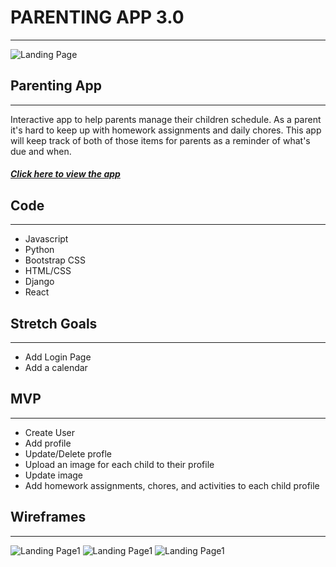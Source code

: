 # PARENTING APP 3.0
******
![Landing Page](/image/WireFrame4.jpg)

## Parenting App
********************
Interactive app to help parents manage their children schedule. As a parent it's hard to keep up with homework assignments and daily chores. This app will keep track of both of those items for parents as a reminder of what's due and when. 

##### [Click here to view the app](https://parenting-v3-frontend.herokuapp.com)

## Code 
*************
- Javascript 
- Python
- Bootstrap CSS
- HTML/CSS
- Django
- React


## Stretch Goals 
****************
- Add Login Page 
- Add a calendar 

## MVP
********
- Create User
- Add profile
- Update/Delete profle
- Upload an image for each child to their profile
- Update image 
- Add homework assignments, chores, and activities to each child profile

## Wireframes
**************
![Landing Page1](image/WireFramepj4.jpg)
![Landing Page1](image/WireFrame4.jpg)
![Landing Page1](image/WireFramep4.jpg)
